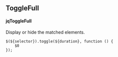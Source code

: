 ## ToggleFull
#### jqToggleFull
Display or hide the matched elements.
```
$(${selector}).toggle(${duration}, function () {
	$0
});
```